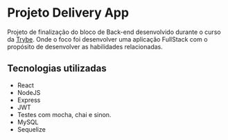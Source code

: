 # Projeto Delivery App

Projeto de finalização do bloco de Back-end desenvolvido durante o curso da [Trybe](https://www.betrybe.com/). Onde o foco foi desenvolver uma aplicação FullStack com o propósito de desenvolver as habilidades relacionadas.

## Tecnologias utilizadas
- React
- NodeJS
- Express
- JWT 
- Testes com mocha, chai e sinon.
- MySQL
- Sequelize
